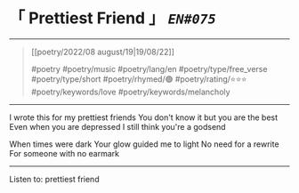 # &#12300; Prettiest Friend &#12301; *`EN#075`*

---

> [[poetry/2022/08 august/19|19/08/22]]
> 
> #poetry 
> #poetry/music 
> #poetry/lang/en 
> #poetry/type/free_verse #poetry/type/short 
> #poetry/rhymed/🟢 
> #poetry/rating/⭐⭐⭐ 
> #poetry/keywords/love #poetry/keywords/melancholy 

---

I wrote this for my prettiest friends
You don't know it but you are the best
Even when you are depressed
I still think you're a godsend

When times were dark
Your glow guided me to light
No need for a rewrite
For someone with no earmark

---

Listen to: prettiest friend